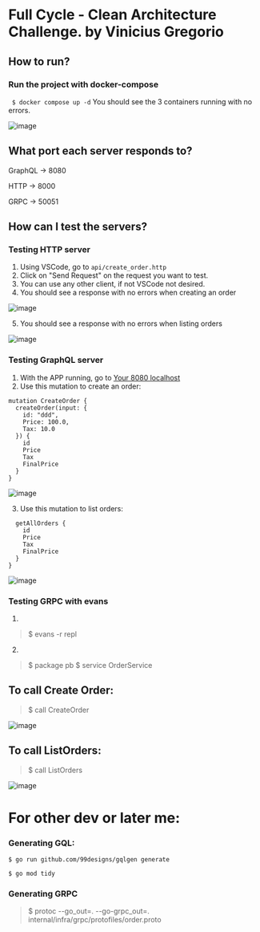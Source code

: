 # Full Cycle - Clean Architecture Challenge. by Vinicius Gregorio


## How to run?
### Run the project with docker-compose
``` $ docker compose up -d```
You should see the 3 containers running with no errors.


![image](https://github.com/user-attachments/assets/5959b23f-dd7a-4f91-8f16-cec82f3004db)

## What port each server responds to?
GraphQL -> 8080

HTTP -> 8000

GRPC -> 50051


## How can I test the servers?

### Testing HTTP server
1. Using VSCode, go to `api/create_order.http`
2. Click on "Send Request" on the request you want to test.
3. You can use any other client, if not VSCode not desired.
4. You should see a response with no errors when creating an order

   
![image](https://github.com/user-attachments/assets/8515762a-24ab-45e5-8337-c2f7d177d77e)


5. You should see a response with no errors when listing orders


![image](https://github.com/user-attachments/assets/22ae58d0-b47d-43d2-bc41-cf4a0cc1f8a8)


### Testing GraphQL server
1. With the APP running, go to [Your 8080 localhost](http://localhost:8080/)
2. Use this mutation to create an order:
```
mutation CreateOrder {
  createOrder(input: { 
    id: "ddd", 
    Price: 100.0, 
    Tax: 10.0 
  }) {
    id
    Price
    Tax
    FinalPrice
  }
}
```
![image](https://github.com/user-attachments/assets/675cd92c-fd48-4aae-9aa6-044002d58b32)

3. Use this mutation to list orders:
```query GetOrders{
  getAllOrders {
    id
    Price
    Tax
    FinalPrice
  }
}
```
![image](https://github.com/user-attachments/assets/158e10fe-7962-4415-9646-83c80d0ee519)



### Testing GRPC with evans
1.
> $ evans -r repl
2.
> $ package pb
> $ service OrderService


## To call Create Order:
> $ call CreateOrder

![image](https://github.com/user-attachments/assets/61f261d1-eb26-4934-8c06-bab00156da47)

## To call ListOrders:

> $ call ListOrders

![image](https://github.com/user-attachments/assets/a569197c-a264-4d42-bd3a-739b8a815149)



# For other dev or later me: 

### Generating GQL:

```
$ go run github.com/99designs/gqlgen generate

$ go mod tidy
``` 

### Generating GRPC

> $ protoc --go_out=. --go-grpc_out=. internal/infra/grpc/protofiles/order.proto
